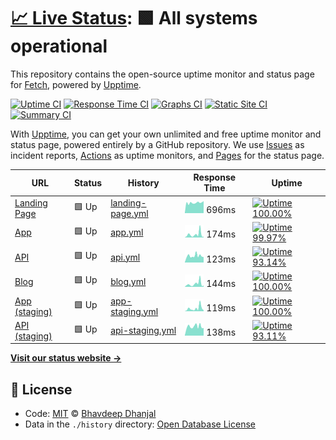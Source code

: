 # [📈 Live Status](https://alivenotions.github.io/status.getfetch.io): <!--live status--> **🟩 All systems operational**

This repository contains the open-source uptime monitor and status page for [Fetch](https://getfetch.io), powered by [Upptime](https://github.com/upptime/upptime).

[![Uptime CI](https://github.com/koj-co/upptime/workflows/Uptime%20CI/badge.svg)](https://github.com/koj-co/upptime/actions?query=workflow%3A%22Uptime+CI%22)
[![Response Time CI](https://github.com/koj-co/upptime/workflows/Response%20Time%20CI/badge.svg)](https://github.com/koj-co/upptime/actions?query=workflow%3A%22Response+Time+CI%22)
[![Graphs CI](https://github.com/koj-co/upptime/workflows/Graphs%20CI/badge.svg)](https://github.com/koj-co/upptime/actions?query=workflow%3A%22Graphs+CI%22)
[![Static Site CI](https://github.com/koj-co/upptime/workflows/Static%20Site%20CI/badge.svg)](https://github.com/koj-co/upptime/actions?query=workflow%3A%22Static+Site+CI%22)
[![Summary CI](https://github.com/koj-co/upptime/workflows/Summary%20CI/badge.svg)](https://github.com/koj-co/upptime/actions?query=workflow%3A%22Summary+CI%22)

With [Upptime](https://upptime.js.org), you can get your own unlimited and free uptime monitor and status page, powered entirely by a GitHub repository. We use [Issues](https://github.com/alivenotions/status.getfetch.io/issues) as incident reports, [Actions](https://github.com/alivenotions/status.getfetch.io/actions) as uptime monitors, and [Pages](https://alivenotions.github.io/status.getfetch.io) for the status page.

<!--start: status pages-->
<!-- This summary is generated by Upptime (https://github.com/upptime/upptime) -->
<!-- Do not edit this manually, your changes will be overwritten -->

| URL                                          | Status | History                                                                                                       | Response Time                                                                     | Uptime                                                                                                                                                                                                                           |
| -------------------------------------------- | ------ | ------------------------------------------------------------------------------------------------------------- | --------------------------------------------------------------------------------- | -------------------------------------------------------------------------------------------------------------------------------------------------------------------------------------------------------------------------------- |
| [Landing Page](https://getfetch.io)          | 🟩 Up  | [landing-page.yml](https://github.com/getfetch-io/status.getfetch.io/commits/master/history/landing-page.yml) | <img alt="Response time graph" src="./graphs/landing-page.png" height="20"> 696ms | [![Uptime 100.00%](https://img.shields.io/endpoint?url=https%3A%2F%2Fraw.githubusercontent.com%2Fgetfetch-io%2Fstatus.getfetch.io%2Fmaster%2Fapi%2Flanding-page%2Fuptime.json)](https://status.getfetch.io/history/landing-page) |
| [App](https://app.getfetch.io)               | 🟩 Up  | [app.yml](https://github.com/getfetch-io/status.getfetch.io/commits/master/history/app.yml)                   | <img alt="Response time graph" src="./graphs/app.png" height="20"> 174ms          | [![Uptime 99.97%](https://img.shields.io/endpoint?url=https%3A%2F%2Fraw.githubusercontent.com%2Fgetfetch-io%2Fstatus.getfetch.io%2Fmaster%2Fapi%2Fapp%2Fuptime.json)](https://status.getfetch.io/history/app)                    |
| [API](https://api.getfetch.io)               | 🟩 Up  | [api.yml](https://github.com/getfetch-io/status.getfetch.io/commits/master/history/api.yml)                   | <img alt="Response time graph" src="./graphs/api.png" height="20"> 123ms          | [![Uptime 93.14%](https://img.shields.io/endpoint?url=https%3A%2F%2Fraw.githubusercontent.com%2Fgetfetch-io%2Fstatus.getfetch.io%2Fmaster%2Fapi%2Fapi%2Fuptime.json)](https://status.getfetch.io/history/api)                    |
| [Blog](https://blog.getfetch.io)             | 🟩 Up  | [blog.yml](https://github.com/getfetch-io/status.getfetch.io/commits/master/history/blog.yml)                 | <img alt="Response time graph" src="./graphs/blog.png" height="20"> 144ms         | [![Uptime 100.00%](https://img.shields.io/endpoint?url=https%3A%2F%2Fraw.githubusercontent.com%2Fgetfetch-io%2Fstatus.getfetch.io%2Fmaster%2Fapi%2Fblog%2Fuptime.json)](https://status.getfetch.io/history/blog)                 |
| [App (staging)](https://staging.getfetch.io) | 🟩 Up  | [app-staging.yml](https://github.com/getfetch-io/status.getfetch.io/commits/master/history/app-staging.yml)   | <img alt="Response time graph" src="./graphs/app-staging.png" height="20"> 119ms  | [![Uptime 100.00%](https://img.shields.io/endpoint?url=https%3A%2F%2Fraw.githubusercontent.com%2Fgetfetch-io%2Fstatus.getfetch.io%2Fmaster%2Fapi%2Fapp-staging%2Fuptime.json)](https://status.getfetch.io/history/app-staging)   |
| [API (staging)](https://dev.getfetch.io)     | 🟩 Up  | [api-staging.yml](https://github.com/getfetch-io/status.getfetch.io/commits/master/history/api-staging.yml)   | <img alt="Response time graph" src="./graphs/api-staging.png" height="20"> 138ms  | [![Uptime 93.11%](https://img.shields.io/endpoint?url=https%3A%2F%2Fraw.githubusercontent.com%2Fgetfetch-io%2Fstatus.getfetch.io%2Fmaster%2Fapi%2Fapi-staging%2Fuptime.json)](https://status.getfetch.io/history/api-staging)    |

<!--end: status pages-->

[**Visit our status website →**](https://alivenotions.github.io/status.getfetch.io)

## 📄 License

- Code: [MIT](./LICENSE) © [Bhavdeep Dhanjal](https://thinkspace.sh)
- Data in the `./history` directory: [Open Database License](https://opendatacommons.org/licenses/odbl/1-0/)
